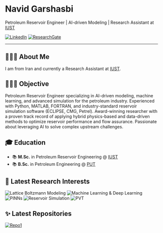 # Navid Garshasbi

Petroleum Reservoir Engineer | AI-driven Modeling | Research Assistant at [IUST](https://www.topuniversities.com/universities/iran-university-science-technology)

<!-- [![Website](https://img.shields.io/badge/Website-blue?style=flat-square&logo=google-chrome&logoColor=white)](https://sites.google.com/view/navidgarshasbi/page)Add more repos as you wish -->
[![LinkedIn](https://img.shields.io/badge/LinkedIn-blue?style=flat-square&logo=linkedin&logoColor=white)](https://www.linkedin.com/in/navidgarshasbi)
[![ResearchGate](https://img.shields.io/badge/ResearchGate-00CCBB?style=flat-square&logo=ResearchGate&logoColor=white)](https://www.researchgate.net/profile/Navid-Garshasbi?ev=hdr_xprf)

---

## 👨🏻‍💼 About Me

I am from Iran and currently a Research Assistant at [IUST](https://www.topuniversities.com/universities/iran-university-science-technology).

## 👨🏻‍🔬 Objective

Petroleum Reservoir Engineer specializing in AI-driven modeling, machine learning, and advanced simulation for the petroleum industry. Experienced with Python, MATLAB, FORTRAN, and industry-standard reservoir simulation software (ECLIPSE, CMG, Petrel). Award-winning researcher with a proven track record of applying hybrid physics-based and data-driven methods to optimize reservoir performance and flow assurance. Passionate about leveraging AI to solve complex upstream challenges.

## 🎓 Education 

- 📚 **M.Sc.** in Petroleum Reservoir Engineering @ [IUST](https://www.topuniversities.com/universities/iran-university-science-technology)
- 📚 **B.Sc.** in Petroleum Engineering @ [PUT](https://www.scimagoir.com/rankings.php?sector=Higher+educ.&area=1907&ranking=Overall&country=all)

## 🔬 Latest Research Interests

![Lattice Boltzmann Modeling](https://img.shields.io/badge/Lattice%20Boltzmann%20Modeling-blue?style=for-the-badge)
![Machine Learning & Deep Learning](https://img.shields.io/badge/Machine%20Learning%20%26%20Deep%20Learning-green?style=for-the-badge)
![PINNs](https://img.shields.io/badge/PINNs-orange?style=for-the-badge)
![Reservoir Simulation](https://img.shields.io/badge/Reservoir%20Simulation-purple?style=for-the-badge)
![PVT](https://img.shields.io/badge/PVT-red?style=for-the-badge)

## ✨ Latest Repositories

[![Repo1](https://github-readme-stats.vercel.app/api/pin/?username=navidgarshasbi&repo=pore-network-models)](https://github.com/navidgarshasbi/pore-network-models)
<!-- Add more repos as you wish -->
